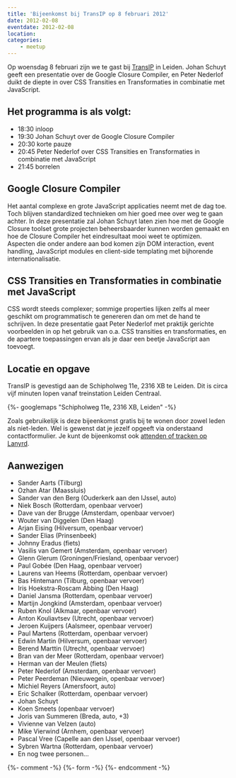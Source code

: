```yaml
---
title: 'Bijeenkomst bij TransIP op 8 februari 2012'
date: 2012-02-08
eventdate: 2012-02-08
location:
categories:
    - meetup
---
```


Op woensdag 8 februari zijn we te gast bij [TransIP](http://www.transip.nl) in Leiden. Johan Schuyt geeft een presentatie over de Google Closure Compiler, en Peter Nederlof duikt de diepte in over CSS Transities en Transformaties in combinatie met JavaScript.

## Het programma is als volgt:

-   18:30 inloop
-   19:30 Johan Schuyt over de Google Closure Compiler
-   20:30 korte pauze
-   20:45 Peter Nederlof over CSS Transities en Transformaties in combinatie met JavaScript
-   21:45 borrelen

## Google Closure Compiler

Het aantal complexe en grote JavaScript applicaties neemt met de dag toe. Toch blijven standardized technieken om hier goed mee over weg te gaan achter. In deze presentatie zal Johan Schuyt laten zien hoe met de Google Closure toolset grote projecten beheersbaarder kunnen worden gemaakt en hoe de Closure Compiler het eindresultaat mooi weet te optimizen. Aspecten die onder andere aan bod komen zijn DOM interaction, event handling, JavaScript modules en client-side templating met bijhorende internationalisatie.

## CSS Transities en Transformaties in combinatie met JavaScript

CSS wordt steeds complexer; sommige properties lijken zelfs al meer geschikt om programmatisch te genereren dan om met de hand te schrijven. In deze presentatie gaat Peter Nederlof met praktijk gerichte voorbeelden in op het gebruik van o.a. CSS transities en transformaties, en de apartere toepassingen ervan als je daar een beetje JavaScript aan toevoegt.

## Locatie en opgave

TransIP is gevestigd aan de Schipholweg 11e, 2316 XB te Leiden. Dit is circa vijf minuten lopen vanaf treinstation Leiden Centraal.

{%- googlemaps "Schipholweg 11e, 2316 XB, Leiden" -%}

Zoals gebruikelijk is deze bijeenkomst gratis bij te wonen door zowel leden als niet-leden. Wel is gewenst dat je jezelf opgeeft via onderstaand contactformulier. Je kunt de bijeenkomst ook [attenden of tracken op Lanyrd](http://lanyrd.com/2012/fronteers-transip/).

## Aanwezigen

-   Sander Aarts (Tilburg)
-   Ozhan Atar (Maassluis)
-   Sander van den Berg (Ouderkerk aan den IJssel, auto)
-   Niek Bosch (Rotterdam, openbaar vervoer)
-   Dave van der Brugge (Amsterdam, openbaar vervoer)
-   Wouter van Diggelen (Den Haag)
-   Arjan Eising (Hilversum, openbaar vervoer)
-   Sander Elias (Prinsenbeek)
-   Johnny Eradus (fiets)
-   Vasilis van Gemert (Amsterdam, openbaar vervoer)
-   Glenn Glerum (Groningen/Friesland, openbaar vervoer)
-   Paul Gobée (Den Haag, openbaar vervoer)
-   Laurens van Heems (Rotterdam, openbaar vervoer)
-   Bas Hintemann (Tilburg, openbaar vervoer)
-   Iris Hoekstra-Roscam Abbing (Den Haag)
-   Daniel Jansma (Rotterdam, openbaar vervoer)
-   Martijn Jongkind (Amsterdam, openbaar vervoer)
-   Ruben Knol (Alkmaar, openbaar vervoer)
-   Anton Kouliavtsev (Utrecht, openbaar vervoer)
-   Jeroen Kuijpers (Aalsmeer, openbaar vervoer)
-   Paul Martens (Rotterdam, openbaar vervoer)
-   Edwin Martin (Hilversum, openbaar vervoer)
-   Berend Marttin (Utrecht, openbaar vervoer)
-   Bran van der Meer (Rotterdam, openbaar vervoer)
-   Herman van der Meulen (fiets)
-   Peter Nederlof (Amsterdam, openbaar vervoer)
-   Peter Peerdeman (Nieuwegein, openbaar vervoer)
-   Michiel Reyers (Amersfoort, auto)
-   Eric Schalker (Rotterdam, openbaar vervoer)
-   Johan Schuyt
-   Koen Smeets (openbaar vervoer)
-   Joris van Summeren (Breda, auto, +3)
-   Vivienne van Velzen (auto)
-   Mike Vierwind (Arnhem, openbaar vervoer)
-   Pascal Vree (Capelle aan den IJssel, openbaar vervoer)
-   Sybren Wartna (Rotterdam, openbaar vervoer)
-   En nog twee personen…

{%- comment -%}
{%- form -%}
{%- endcomment -%}
